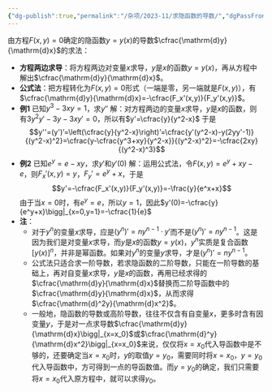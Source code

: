 ```yaml
---
{"dg-publish":true,"permalink":"/杂项/2023-11/求隐函数的导数/","dgPassFrontmatter":true}
---
```


由方程$F(x,y)=0$确定的隐函数$y=y(x)$的导数$\cfrac{\mathrm{d}y}{\mathrm{d}x}$的求法：
- **方程两边求导**：将方程两边对变量$x$求导，$y$是$x$的函数$y=y(x)$，再从方程中解出$\cfrac{\mathrm{d}y}{\mathrm{d}x}$。
- **公式法**：把方程转化为$F(x,y)=0$形式（一端是零，另一端就是$F(x,y)$），有$\cfrac{\mathrm{d}y}{\mathrm{d}x}=-\cfrac{F_x'(x,y)}{F_y'(x,y)}$。
- **例1**
	已知$y^3-3xy=1$，求$y''$
	解：对方程两边的变量$x$求导，$y$是$x$的函数，则有$3y^2y'-3y-3xy'=0$，所以有$y'=\cfrac{y}{y^2-x}$
	于是
	$$y''=(y')’=\left(\cfrac{y}{y^2-x}\right)’=\cfrac{y'(y^2-x)-y(2yy'-1)}{(y^2-x)^2}=\cfrac{y-\cfrac{y^3+xy}{y^2-x}}{(y^2-x)^2}=-\cfrac{2xy}{(y^2-x)^3}$$
- **例2**
	已知$e^y=e-xy$，求$y'$和$y'(0)$
	解：运用公式法，令$F(x,y)=e^y+xy-e$，则$F_x'(x,y)=y$，$F_y'=e^y+x$，于是
	$$y'=-\cfrac{F_x'(x,y)}{F_y'(x,y)}=-\frac{y}{e^x+x}$$
	由于当$x=0$时，有$e^y=e$，所以$y=1$，因此$y'(0)=-\cfrac{y}{e^y+x}\bigg|_{x=0,y=1}=-\cfrac{1}{e}$
- **注**：
	- 对于$y^n$的变量$x$求导，应是$(y^n)'=ny^{n-1}\cdot y'$而不是$(y^n)'=ny^{n-1}$。这是因为我们是对变量$x$求导，而$y$是$x$的函数$y=y(x)$，$y^n$实质是复合函数$[y(x)]^n$，并非是幂函数。如果对$y^n$的变量$y$求导，才是$(y^n)'=ny^{n-1}$。
	- 公式法只适合求一阶导数，若求隐函数的二阶导数，只能在一阶导数的基础上，再对自变量$x$求导，$y$是$x$的函数，再用已经求得的$\cfrac{\mathrm{d}y}{\mathrm{d}x}$替换而二阶导函数中的$\cfrac{\mathrm{d}y}{\mathrm{d}x}$，从而求得$\cfrac{\mathrm{d}^2y}{\mathrm{d}x^2}$。
	- 一般地，隐函数的导数或高阶导数，往往不仅含有自变量$x$，更多时含有因变量$y$，于是对一点求导数$\cfrac{\mathrm{d}y}{\mathrm{d}x}\bigg|_{x=x_0}$或$\cfrac{\mathrm{d}^y}{\mathrm{d}x^2}\bigg|_{x=x_0}$来说，仅仅将$x=x_0$代入导函数中是不够的，还要确定当$x=x_0$时，$y$的取值$y=y_0$，需要同时将$x=x_0$，$y=y_0$代入导函数中，方可得到一点的导函数值。而$y=y_0$的确定，我们只需要将$x=x_0$代入原方程中，就可以求得$y_0$。